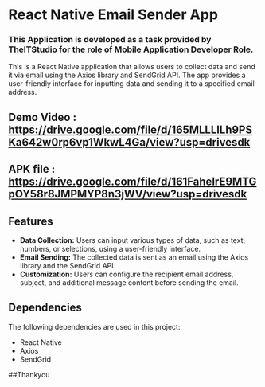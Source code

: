 # React Native Email Sender App

### This Application is developed as a task provided by TheITStudio for the role of Mobile Application Developer Role.

This is a React Native application that allows users to collect data and send it via email using the Axios library and SendGrid API. The app provides a user-friendly interface for inputting data and sending it to a specified email address.

## Demo Video : https://drive.google.com/file/d/165MLLLlLh9PSKa642w0rp6vp1WkwL4Ga/view?usp=drivesdk 

## APK file :  https://drive.google.com/file/d/161FahelrE9MTGpOY58r8JMPMYP8n3jWV/view?usp=drivesdk 


## Features

- **Data Collection:** Users can input various types of data, such as text, numbers, or selections, using a user-friendly interface.
- **Email Sending:** The collected data is sent as an email using the Axios library and the SendGrid API.
- **Customization:** Users can configure the recipient email address, subject, and additional message content before sending the email.


## Dependencies

The following dependencies are used in this project:

- React Native
- Axios
- SendGrid

##Thankyou
